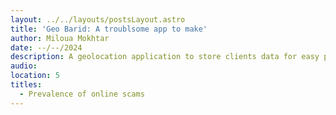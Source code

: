 ```yaml
---
layout: ../../layouts/postsLayout.astro
title: 'Geo Barid: A troublsome app to make'
author: Miloua Mokhtar
date: --/--/2024 
description: A geolocation application to store clients data for easy package delivery.
audio: 
location: 5
titles:
  - Prevalence of online scams
---
```


